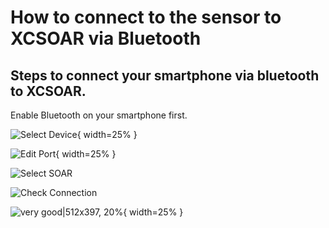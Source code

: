 # How to connect to the sensor to XCSOAR via Bluetooth 


## Steps to connect your smartphone via bluetooth to XCSOAR. 
Enable Bluetooth on your smartphone first. 

![Select Device](../_posts/media/20210316_bluetooth_1.png){ width=25% }

![Edit Port](../_posts/media/20210316_bluetooth_2.png){ width=25% }

![Select SOAR](../_posts/media/20210316_bluetooth_3.png)

![Check Connection](../_posts/media/20210316_bluetooth_4.png)

![very good|512x397, 20%](../_posts/media/20210316_bluetooth_5.png){ width=25% }


